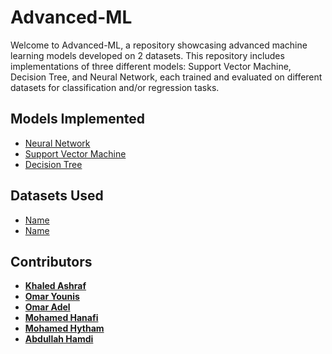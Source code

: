 # Advanced-ML

Welcome to Advanced-ML, a repository showcasing advanced machine learning models developed on 2 datasets. This repository includes implementations of three different models: Support Vector Machine, Decision Tree, and Neural Network, each trained and evaluated on different datasets for classification and/or regression tasks.

## Models Implemented

- [Neural Network](./NN)
- [Support Vector Machine](./SVM)
- [Decision Tree](./Decision%20Tree)

## Datasets Used

- [Name](link/to/dataset1) 
- [Name](link/to/dataset2)

## Contributors
- [**Khaled Ashraf**](https://github.com/khaaaleed-5)
- [**Omar Younis**](https://github.com/oyounis19)
- [**Omar Adel**](https://github.com/omar55549)
- [**Mohamed Hanafi**](https://github.com/mohamedhanfi)
- [**Mohamed Hytham**](https://github.com/MedoHaytham)
- [**Abdullah Hamdi**]()
